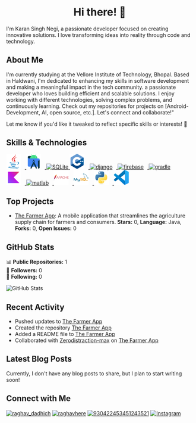 <h1 align="center">Hi there! 👋</h1>

I'm Karan Singh Negi, a passionate developer focused on creating innovative solutions. I love transforming ideas into reality through code and technology.

## About Me

I'm currently studying at the Vellore Institute of Technology, Bhopal. Based in Haldwani, I'm dedicated to enhancing my skills in software development and making a meaningful impact in the tech community.
a passionate developer who loves building efficient and scalable solutions. I enjoy working with different technologies, solving complex problems, and continuously learning. Check out my repositories for projects on [Android-Development, AI, open source, etc.]. Let's connect and collaborate!"

Let me know if you'd like it tweaked to reflect specific skills or interests! 🚀

## Skills & Technologies

<p align="left">
    <a href="https://www.java.com/" target="_blank" rel="noreferrer">
        <img src="https://raw.githubusercontent.com/devicons/devicon/master/icons/java/java-original.svg" alt="java" width="40" height="40" style="margin-right: 10px;"/>
    </a>
    <a href="https://developer.android.com/studio" target="_blank" rel="noreferrer">
        <img src="https://raw.githubusercontent.com/devicons/devicon/master/icons/androidstudio/androidstudio-original.svg" alt="android studio" width="40" height="40" style="margin-right: 10px;"/>
    </a>
    <a href="https://www.sqlite.org/" target="_blank" rel="noreferrer">
        <img src="https://upload.wikimedia.org/wikipedia/commons/3/38/SQLite370.svg" alt="SQLite" width="40" height="40">
    </a>
    <a href="https://www.w3schools.com/cpp/" target="_blank" rel="noreferrer">
        <img src="https://raw.githubusercontent.com/devicons/devicon/master/icons/cplusplus/cplusplus-original.svg" alt="cplusplus" width="40" height="40" style="margin-right: 10px;"/>
    </a>
    <a href="https://www.djangoproject.com/" target="_blank" rel="noreferrer">
        <img src="https://cdn.freebiesupply.com/logos/large/2x/django-logo-png-transparent.png" alt="django" width="40" height="40" style="margin-right: 10px;"/>
    </a>
    
  <a href="https://firebase.google.com/" target="_blank" rel="noreferrer">
        <img src="https://www.vectorlogo.zone/logos/firebase/firebase-icon.svg" alt="firebase" width="40" height="40" style="margin-right: 10px;"/>
    </a>
    
  <a href="https://gradle.org/" target="_blank" rel="noreferrer">
        <img src="https://w7.pngwing.com/pngs/647/659/png-transparent-gradle-plain-logo-icon-thumbnail.png" alt="gradle" width="40" height="40" style="margin-right: 10px;"/>
    </a>
    <a href="https://kotlinlang.org/" target="_blank" rel="noreferrer">
        <img src="https://raw.githubusercontent.com/devicons/devicon/master/icons/kotlin/kotlin-original.svg" alt="kotlin" width="40" height="40" style="margin-right: 10px;"/>
    </a>
    <a href="https://www.mathworks.com/products/matlab.html" target="_blank" rel="noreferrer">
        <img src="https://upload.wikimedia.org/wikipedia/commons/2/21/Matlab_Logo.png" alt="matlab" width="40" height="40" style="margin-right: 10px;"/>
    </a>
    <a href="https://maven.apache.org/" target="_blank" rel="noreferrer">
        <img src="https://raw.githubusercontent.com/devicons/devicon/master/icons/apache/apache-original-wordmark.svg" alt="maven" width="40" height="40" style="margin-right: 10px;"/>
    </a>
    <a href="https://www.mysql.com/" target="_blank" rel="noreferrer">
        <img src="https://raw.githubusercontent.com/devicons/devicon/master/icons/mysql/mysql-original-wordmark.svg" alt="mysql" width="40" height="40" style="margin-right: 10px;"/>
    </a>
    <a href="https://www.python.org/" target="_blank" rel="noreferrer">
        <img src="https://raw.githubusercontent.com/devicons/devicon/master/icons/python/python-original.svg" alt="python" width="40" height="40" style="margin-right: 10px;"/>
    </a>
    <a href="https://code.visualstudio.com/" target="_blank" rel="noreferrer">
        <img src="https://raw.githubusercontent.com/devicons/devicon/master/icons/vscode/vscode-original.svg" alt="vscode" width="40" height="40" style="margin-right: 10px;"/>
    </a>
</p>



## Top Projects

- [The Farmer App](https://github.com/karan-0001/The-Farmer-App): A mobile application that streamlines the agriculture supply chain for farmers and consumers. **Stars:** 0, **Language:** Java, **Forks:** 0, **Open Issues:** 0

## GitHub Stats

📊 **Public Repositories:** 1  
👥 **Followers:** 0  
🔗 **Following:** 0  

![GitHub Stats](https://github-readme-stats.vercel.app/api?username=Debugger-NaN&show_icons=true&theme=radical)

## Recent Activity

- Pushed updates to [The Farmer App](https://github.com/karan-0001/The-Farmer-App)  
- Created the repository [The Farmer App](https://github.com/karan-0001/The-Farmer-App)  
- Added a README file to [The Farmer App](https://github.com/karan-0001/The-Farmer-App)  
- Collaborated with [Zerodistraction-max](https://github.com/Zerodistraction-max) on [The Farmer App](https://github.com/karan-0001/The-Farmer-App)

## Latest Blog Posts

Currently, I don't have any blog posts to share, but I plan to start writing soon!

## Connect with Me

<p align="left">
<a href="https://x.com/KaranSi285?s=09" target="blank"><img align="center" src="https://raw.githubusercontent.com/rahuldkjain/github-profile-readme-generator/master/src/images/icons/Social/twitter.svg" alt="raghav_dadhich" height="30" width="40" /></a>
<a href="https://www.linkedin.com/in/karan-singh-negi-b20aa22a4?lipi=urn%3Ali%3Apage%3Ad_flagship3_profile_view_base_contact_details%3BXw0Ju%2FHTQn6bDKD8MsN83g%3D%3D" target="blank"><img align="center" src="https://raw.githubusercontent.com/rahuldkjain/github-profile-readme-generator/master/src/images/icons/Social/linked-in-alt.svg" alt="raghavhere" height="30" width="40" /></a>
<a href="https://discord.com/users/karan_singh_negi" target="blank"><img align="center" src="https://raw.githubusercontent.com/rahuldkjain/github-profile-readme-generator/master/src/images/icons/Social/discord.svg" alt="930422453451243521" height="30" width="40" /></a>
<a href="https://www.instagram.com/karansinghnegi__?igsh=MWRlejQwdWp0dXIxNQ==" target="_blank"><img align="center" src="https://upload.wikimedia.org/wikipedia/commons/a/a5/Instagram_icon.png" alt="Instagram" height="30" width="40" /></a>
</p>
